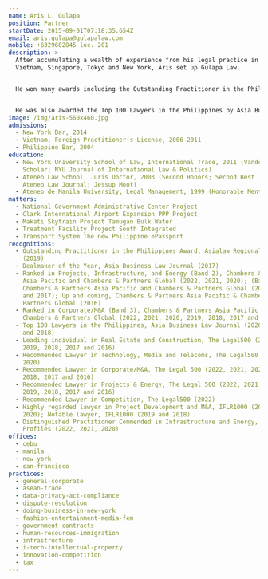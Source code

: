 ```yaml
---
name: Aris L. Gulapa
position: Partner
startDate: 2015-09-01T07:18:35.654Z
email: aris.gulapa@gulapalaw.com
mobile: +6329602845 loc. 201
description: >-
  After accumulating a wealth of experience from his legal practice in Manila,
  Vietnam, Singapore, Tokyo and New York, Aris set up Gulapa Law. 


  He won many awards including the Outstanding Practitioner in the Philippines Award by Asialaw Regional Awards in 2019, the Dealmaker of the Year award by Asia Business Law Journal in 2017, the Ranked in Projects, Infrastructure, and Energy (Band2) by the Chambers & Partners Asia Pacific and Chambers & Partners Global in 2020, 2021, and 2022. (Band 3) by the Chambers & Partners Asia Pacific and Chambers & Partners Global in 2017 and 2019, the Up and coming by the Chambers & Partners Asia Pacific and Chambers & Partners Global in 2016, the Ranked in Corporate/M&A (Band 3) award by the Chambers & Partners Asia Pacific & Chambers & Partners Global from 2016 to 2022. 


  He was also awarded the Top 100 Lawyers in the Philippines by Asia Business Law Journal in 2018, 2019, and 2020, the Leading individual in Real Estate and Construction by The Legal 500 in 2016, 2017, 2018, 2019, and 2020, the Recommended Lawyer in Technology, Media and Telecoms by The Legal 500 in 2020 and 2022, the Recommended Lawyer in Corporate/M&A by The Legal 500 in 2016, 2017, 2018, 2019, 2020, 2021, and 2022, the Recommended Lawyer in Projects  & Energy by The Legal 500 in 2016, 2017, 2018, 2019, 2020, 2021, and 2022, the Recommended Lawyer in Competiton by The Legal 500 in 2022, the Highly regarded lawyer in Project Development and M&A by IFLR1000 in 2020 and 2021, the Notable lawyer by IFLR1000 in 2018 and 2019, and the Distinguished Practitioner Commended in Infrastucture and Energy by Asialaw Profiles in 2020, 2021, and 2022.
image: /img/aris-560x460.jpg
admissions:
  - New York Bar, 2014
  - Vietnam, Foreign Practitioner’s License, 2006-2011
  - Philippine Bar, 2004
education:
  - New York University School of Law, International Trade, 2011 (Vanderbilt
    Scholar; NYU Journal of International Law & Politics)
  - Ateneo Law School, Juris Doctor, 2003 (Second Honors; Second Best Thesis;
    Ateneo Law Journal; Jessup Moot)
  - Ateneo de Manila University, Legal Management, 1999 (Honorable Mention)
matters:
  - National Government Administrative Center Project
  - Clark International Airport Expansion PPP Project
  - Makati Skytrain Project Tamugan Bulk Water
  - Treatment Facility Project South Integrated
  - Transport System The new Philippine ePassport
recognitions:
  - Outstanding Practitioner in the Philippines Award, Asialaw Regional Awards
    (2019)
  - Dealmaker of the Year, Asia Business Law Journal (2017)
  - Ranked in Projects, Infrastructure, and Energy (Band 2), Chambers & Partners
    Asia Pacific and Chambers & Partners Global (2022, 2021, 2020); (Band 3),
    Chambers & Partners Asia Pacific and Chambers & Partners Global (2019, 2018,
    and 2017); Up and coming, Chambers & Partners Asia Pacific & Chambers &
    Partners Global (2016)
  - Ranked in Corporate/M&A (Band 3), Chambers & Partners Asia Pacific &
    Chambers & Partners Global (2022, 2021, 2020, 2019, 2018, 2017 and 2016)
  - Top 100 Lawyers in the Philippines, Asia Business Law Journal (2020, 2019
    and 2018)
  - Leading individual in Real Estate and Construction, The Legal500 (2020,
    2019, 2018, 2017 and 2016)
  - Recommended Lawyer in Technology, Media and Telecoms, The Legal500 (2022,
    2020)
  - Recommended Lawyer in Corporate/M&A, The Legal 500 (2022, 2021, 2020, 2019,
    2018, 2017 and 2016)
  - Recommended Lawyer in Projects & Energy, The Legal 500 (2022, 2021, 2020,
    2019, 2018, 2017 and 2016)
  - Recommended Lawyer in Competition, The Legal500 (2022)
  - Highly regarded lawyer in Project Development and M&A, IFLR1000 (2021,
    2020); Notable lawyer, IFLR1000 (2019 and 2018)
  - Distinguished Practitioner Commended in Infrastructure and Energy, Asialaw
    Profiles (2022, 2021, 2020)
offices:
  - cebu
  - manila
  - new-york
  - san-francisco
practices:
  - general-corporate
  - asean-trade
  - data-privacy-act-compliance
  - dispute-resolution
  - doing-business-in-new-york
  - fashion-entertainment-media-fem
  - government-contracts
  - human-resources-immigration
  - infrastructure
  - i-tech-intellectual-property
  - innovation-competition
  - tax
---
```

